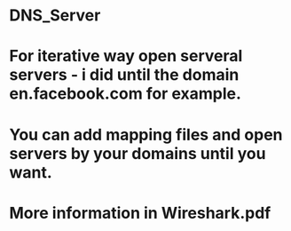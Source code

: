 # DNS_Server

# For iterative way open serveral servers - i did until the domain en.facebook.com for example.

# You can add mapping files and open servers by your domains until you want.

# More information in Wireshark.pdf
